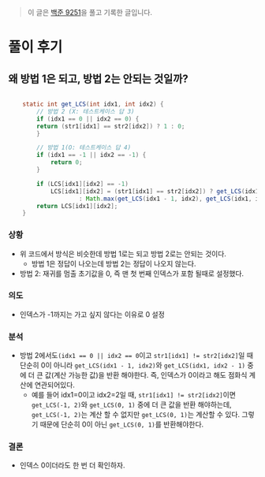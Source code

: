 > 이 글은 [백준 9251](https://www.acmicpc.net/problem/9251)을 풀고 기록한 글입니다.

# 풀이 후기

## 왜 방법 1은 되고, 방법 2는 안되는 것일까?

```java

    static int get_LCS(int idx1, int idx2) {
        // 방법 2 (X: 테스트케이스 답 3)
        if (idx1 == 0 || idx2 == 0) {
        return (str1[idx1] == str2[idx2]) ? 1 : 0;
        }

        // 방법 1(O: 테스트케이스 답 4)
        if (idx1 == -1 || idx2 == -1) {
            return 0;
        }

        if (LCS[idx1][idx2] == -1)
            LCS[idx1][idx2] = (str1[idx1] == str2[idx2]) ? get_LCS(idx1 - 1, idx2 - 1) + 1
                    : Math.max(get_LCS(idx1 - 1, idx2), get_LCS(idx1, idx2 - 1));
        return LCS[idx1][idx2];
    }
```

### 상황

- 위 코드에서 방식은 비슷한데 방법 1로는 되고 방법 2로는 안되는 것이다.
  - 방법 1은 정답이 나오는데 방법 2는 정답이 나오지 않는다.
- 방법 2: 재귀를 멈출 초기값을 0, 즉 맨 첫 번째 인덱스가 포함 될때로 설정했다.

### 의도

- 인덱스가 -1까지는 가고 싶지 않다는 이유로 0 설정

### 분석

- 방법 2에서도`(idx1 == 0 || idx2 == 0`이고 `str1[idx1] != str2[idx2]`일 때 단순히 0이 아니라 `get_LCS(idx1 - 1, idx2)`와 `get_LCS(idx1, idx2 - 1)` 중에 더 큰 값(계산 가능한 값)을 반환 해야한다. 즉, 인덱스가 0이라고 해도 점화식 계산에 연관되어있다.
  - 예를 들어 idx1=0이고 idx2=2일 때, `str1[idx1] != str2[idx2]`이면 `get_LCS(-1, 2)`와 `get_LCS(0, 1)` 중에 더 큰 값을 반환 해야하는데, `get_LCS(-1, 2)`는 계산 할 수 없지만 `get_LCS(0, 1)`는 계산할 수 있다. 그렇기 때문에 단순히 0이 아닌 `get_LCS(0, 1)`를 반환해야한다.

### 결론

- 인덱스 0이더라도 한 번 더 확인하자.
